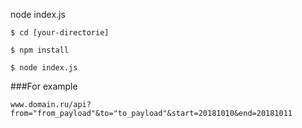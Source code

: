 node index.js 


```
$ cd [your-directorie]

$ npm install 

$ node index.js 
```

###For example

```
www.domain.ru/api?from="from_payload"&to="to_payload"&start=20181010&end=20181011
```